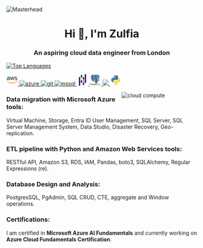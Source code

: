 ![Masterhead](https://user-images.githubusercontent.com/74038190/221352995-5ac18bdf-1a19-4f99-bbb6-77559b220470.gif)

<h1 align="center">Hi 👋, I'm Zulfia</h1>
<h3 align="center">An aspiring cloud data engineer from London</h3>

<p align="left">
    <a href="https://github.com/ZCHAnalytics/github-readme-stats">
        <img src="https://github-readme-stats.vercel.app/api/top-langs/?username=ZCHAnalytics&layout=donut" alt="Top Languages">
    </a>

<p align="left"> <a href="https://aws.amazon.com" target="_blank" rel="noreferrer"> <img src="https://raw.githubusercontent.com/devicons/devicon/master/icons/amazonwebservices/amazonwebservices-original-wordmark.svg" alt="aws" width="30" height="30"/> </a> <a href="https://azure.microsoft.com/en-in/" target="_blank" rel="noreferrer"> <img src="https://www.vectorlogo.zone/logos/microsoft_azure/microsoft_azure-icon.svg" alt="azure" width="30" height="30"/> </a> <a href="https://git-scm.com/" target="_blank" rel="noreferrer"> <img src="https://www.vectorlogo.zone/logos/git-scm/git-scm-icon.svg" alt="git" width="30" height="30"/> </a> <a href="https://www.microsoft.com/en-us/sql-server" target="_blank" rel="noreferrer"> <img src="https://www.svgrepo.com/show/303229/microsoft-sql-server-logo.svg" alt="mssql" width="40" height="40"/> </a> <a href="https://pandas.pydata.org/" target="_blank" rel="noreferrer"> <img src="https://raw.githubusercontent.com/devicons/devicon/2ae2a900d2f041da66e950e4d48052658d850630/icons/pandas/pandas-original.svg" alt="pandas" width="30" height="30"/> </a> <a href="https://www.postgresql.org" target="_blank" rel="noreferrer"> <img src="https://raw.githubusercontent.com/devicons/devicon/master/icons/postgresql/postgresql-original-wordmark.svg" alt="postgresql" width="30" height="30"/> </a> <a href="https://www.python.org" target="_blank" rel="noreferrer"> <img src="https://cdn.jsdelivr.net/gh/devicons/devicon@latest/icons/docker/docker-original-wordmark.svg" width="30"/>
<img src="https://raw.githubusercontent.com/devicons/devicon/master/icons/python/python-original.svg" alt="python" width="30" height="30"/> </a> </p>



<img align="right" alt="cloud compute" width="200" src="https://encrypted-tbn0.gstatic.com/images?q=tbn:ANd9GcTl7DJ0l-Cgo6ivHjEzbigK_HSAahU-h8nn4BMh1JDz3C-7VX9f2VdXlhHA-w&s">

### Data migration with Microsoft Azure tools:
Virtual Machine, Storage, Entra ID User Management, SQL Server, SQL Server Management System, Data Studio, Disaster Recovery, Geo-replication.

### ETL pipeline with Python and Amazon Web Services tools:
RESTful API, Amazon S3, RDS, IAM, Pandas, boto3, SQLAlchemy, Regular Expressions (re).

### Database Design and Analysis:
PostgresSQL, PgAdmin, SQL CRUD, CTE, aggregate and Window operations.

### Certifications:
I am certified in **Microsoft Azure AI Fundamentals** and currently working on **Azure Cloud Fundamentals Certification**.

